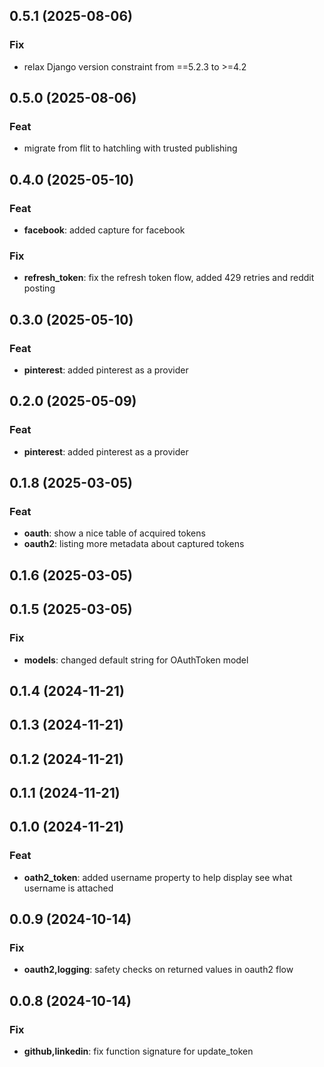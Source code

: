 ## 0.5.1 (2025-08-06)

### Fix

- relax Django version constraint from ==5.2.3 to >=4.2

## 0.5.0 (2025-08-06)

### Feat

- migrate from flit to hatchling with trusted publishing

## 0.4.0 (2025-05-10)

### Feat

- **facebook**: added capture for facebook

### Fix

- **refresh_token**: fix the refresh token flow, added 429 retries and reddit posting

## 0.3.0 (2025-05-10)

### Feat

- **pinterest**: added pinterest as a provider

## 0.2.0 (2025-05-09)

### Feat

- **pinterest**: added pinterest as a provider

## 0.1.8 (2025-03-05)

### Feat

- **oauth**: show a nice table of acquired tokens
- **oauth2**: listing more metadata about captured tokens

## 0.1.6 (2025-03-05)

## 0.1.5 (2025-03-05)

### Fix

- **models**: changed default string for OAuthToken model

## 0.1.4 (2024-11-21)

## 0.1.3 (2024-11-21)

## 0.1.2 (2024-11-21)

## 0.1.1 (2024-11-21)

## 0.1.0 (2024-11-21)

### Feat

- **oath2_token**: added username property to help display see what username is attached

## 0.0.9 (2024-10-14)

### Fix

- **oauth2,logging**: safety checks on returned values in oauth2 flow

## 0.0.8 (2024-10-14)

### Fix

- **github,linkedin**: fix function signature for update_token
